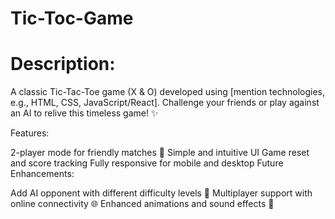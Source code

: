 # Tic-Toc-Game
# Description:
A classic Tic-Tac-Toe game (X & O) developed using [mention technologies, e.g., HTML, CSS, JavaScript/React]. Challenge your friends or play against an AI to relive this timeless game! ✨

Features:

2-player mode for friendly matches 👫
Simple and intuitive UI
Game reset and score tracking
Fully responsive for mobile and desktop
Future Enhancements:

Add AI opponent with different difficulty levels 🤖
Multiplayer support with online connectivity 🌐
Enhanced animations and sound effects 🎵
